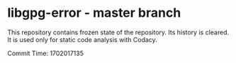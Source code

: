 # libgpg-error - master branch

This repository contains frozen state of the repository.
Its history is cleared. It is used only for static code
analysis with Codacy.

Commit Time: 1702017135